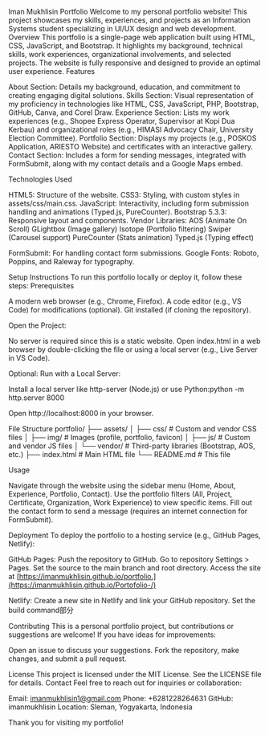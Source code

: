 Iman Mukhlisin Portfolio
Welcome to my personal portfolio website! This project showcases my skills, experiences, and projects as an Information Systems student specializing in UI/UX design and web development.
Overview
This portfolio is a single-page web application built using HTML, CSS, JavaScript, and Bootstrap. It highlights my background, technical skills, work experiences, organizational involvements, and selected projects. The website is fully responsive and designed to provide an optimal user experience.
Features

About Section: Details my background, education, and commitment to creating engaging digital solutions.
Skills Section: Visual representation of my proficiency in technologies like HTML, CSS, JavaScript, PHP, Bootstrap, GitHub, Canva, and Corel Draw.
Experience Section: Lists my work experiences (e.g., Shopee Express Operator, Supervisor at Kopi Dua Kerbau) and organizational roles (e.g., HIMASI Advocacy Chair, University Election Committee).
Portfolio Section: Displays my projects (e.g., POSKOS Application, ARIESTO Website) and certificates with an interactive gallery.
Contact Section: Includes a form for sending messages, integrated with FormSubmit, along with my contact details and a Google Maps embed.

Technologies Used

HTML5: Structure of the website.
CSS3: Styling, with custom styles in assets/css/main.css.
JavaScript: Interactivity, including form submission handling and animations (Typed.js, PureCounter).
Bootstrap 5.3.3: Responsive layout and components.
Vendor Libraries:
AOS (Animate On Scroll)
GLightbox (Image gallery)
Isotope (Portfolio filtering)
Swiper (Carousel support)
PureCounter (Stats animation)
Typed.js (Typing effect)


FormSubmit: For handling contact form submissions.
Google Fonts: Roboto, Poppins, and Raleway for typography.

Setup Instructions
To run this portfolio locally or deploy it, follow these steps:
Prerequisites

A modern web browser (e.g., Chrome, Firefox).
A code editor (e.g., VS Code) for modifications (optional).
Git installed (if cloning the repository).

Open the Project:

No server is required since this is a static website.
Open index.html in a web browser by double-clicking the file or using a local server (e.g., Live Server in VS Code).


Optional: Run with a Local Server:

Install a local server like http-server (Node.js) or use Python:python -m http.server 8000


Open http://localhost:8000 in your browser.



File Structure
portfolio/
├── assets/
│   ├── css/                # Custom and vendor CSS files
│   ├── img/                # Images (profile, portfolio, favicon)
│   ├── js/                 # Custom and vendor JS files
│   └── vendor/             # Third-party libraries (Bootstrap, AOS, etc.)
├── index.html              # Main HTML file
└── README.md               # This file

Usage

Navigate through the website using the sidebar menu (Home, About, Experience, Portfolio, Contact).
Use the portfolio filters (All, Project, Certificate, Organization, Work Experience) to view specific items.
Fill out the contact form to send a message (requires an internet connection for FormSubmit).

Deployment
To deploy the portfolio to a hosting service (e.g., GitHub Pages, Netlify):

GitHub Pages:
Push the repository to GitHub.
Go to repository Settings > Pages.
Set the source to the main branch and root directory.
Access the site at [https://imanmukhlisin.github.io/portfolio.](https://imanmukhlisin.github.io/Portofolio-/)


Netlify:
Create a new site in Netlify and link your GitHub repository.
Set the build command部分



Contributing
This is a personal portfolio project, but contributions or suggestions are welcome! If you have ideas for improvements:

Open an issue to discuss your suggestions.
Fork the repository, make changes, and submit a pull request.

License
This project is licensed under the MIT License. See the LICENSE file for details.
Contact
Feel free to reach out for inquiries or collaboration:

Email: imanmukhlisin1@gmail.com
Phone: +6281228264631
GitHub: imanmukhlisin
Location: Sleman, Yogyakarta, Indonesia

Thank you for visiting my portfolio!
